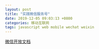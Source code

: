 ```yaml
---
layout: post
title: "实践微信服务号"
date: 2019-12-05 09:03:13 +0800
categories: 移动互联网
tags: javascript web mobile wechat weixin
---
```


[微信开放文档](https://developers.weixin.qq.com/doc/offiaccount/Getting_Started/Overview.html)

